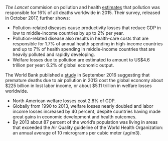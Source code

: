 *The Lancet* commision on pollution and health [estimates](http://www.thelancet.com/pdfs/journals/lancet/PIIS0140-6736(17)32345-0.pdf) that pollution was responsible for 16% of all deaths worldwide in 2015. Their survey, released in October 2017, further shows: 

* Pollution-related diseases cause productivity losses that reduce GDP in low to middle-income countries by up to 2% per year. 
* Pollution-related disease also results in health-care costs that are responsible for 1.7% of annual health spending in high-income countries and up to 7% of health spending in middle-income countries that are heavily polluted and rapidly developing. 
* Welfare losses due to pollution are estimated to amount to US$4.6 trillion per year: 6.2% of global economic output.

The World Bank published a [study](http://documents.worldbank.org/curated/en/781521473177013155/pdf/108141-REVISED-Cost-of-PollutionWebCORRECTEDfile.pdf) in September 2016 suggesting that premature deaths due to air pollution in 2013 cost the global economy about $225 billion in lost labor income, or about $5.11 trillion in welfare losses worldwide.

* North American welfare losses cost 2.8% of GDP.
* Globally from 1990 to 2013, welfare losses nearly doubled and labor income losses increased by 40 percent, despite countries having made great gains in economic development and health outcomes.
* By 2013 about 87 percent of the world’s population was living in areas that exceeded the Air Quality guideline of the World Health Organization: an annual average of 10 micrograms per cubic meter (µg/m3). 


